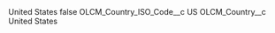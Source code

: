 <?xml version="1.0" encoding="UTF-8"?>
<CustomMetadata xmlns="http://soap.sforce.com/2006/04/metadata" xmlns:xsi="http://www.w3.org/2001/XMLSchema-instance" xmlns:xsd="http://www.w3.org/2001/XMLSchema">
    <label>United States</label>
    <protected>false</protected>
    <values>
        <field>OLCM_Country_ISO_Code__c</field>
        <value xsi:type="xsd:string">US</value>
    </values>
    <values>
        <field>OLCM_Country__c</field>
        <value xsi:type="xsd:string">United States</value>
    </values>
</CustomMetadata>

